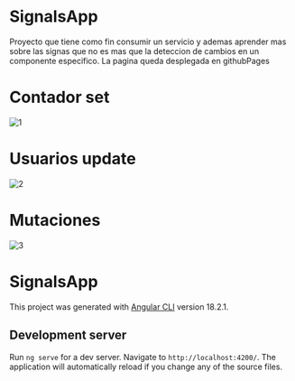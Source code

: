 
# SignalsApp
Proyecto que tiene como fin consumir un servicio y ademas aprender mas sobre las signas que no es mas que la deteccion de cambios en un componente especifico. La pagina queda desplegada en githubPages


# Contador set
![1](https://github.com/user-attachments/assets/efdc1f7d-e428-479d-8f55-3f866ddcce8e)
# Usuarios update
![2](https://github.com/user-attachments/assets/d8961f46-d2f5-4d53-a7a6-7764e0846d6a)
# Mutaciones
![3](https://github.com/user-attachments/assets/0e2d59eb-081f-4e10-bef3-c2205e422778)


# SignalsApp

This project was generated with [Angular CLI](https://github.com/angular/angular-cli) version 18.2.1.

## Development server

Run `ng serve` for a dev server. Navigate to `http://localhost:4200/`. The application will automatically reload if you change any of the source files.
